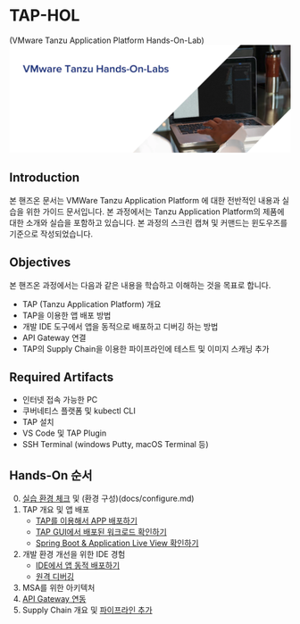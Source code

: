 # TAP-HOL

 (VMware Tanzu Application Platform Hands-On-Lab)
 ![](images/tanzu_hol_header_logo.png)

 ## Introduction
본 핸즈온 문서는 VMWare Tanzu Application Platform 에 대한 전반적인 내용과 실습을 위한 가이드 문서입니다. 본 과정에서는 Tanzu Application Platform의 제품에 대한 소개와 실습을 포함하고 있습니다. 
본 과정의 스크린 캡쳐 및 커맨드는 윈도우즈를 기준으로 작성되었습니다.

## Objectives
본 핸즈온 과정에서는 다음과 같은 내용을 학습하고 이해하는 것을 목표로 합니다.
* TAP (Tanzu Application Platform) 개요
* TAP을 이용한 앱 배포 방법
* 개발 IDE 도구에서 앱을 동적으로 배포하고 디버깅 하는 방법
* API Gateway 연결
* TAP의 Supply Chain을 이용한 파이프라인에 테스트 및 이미지 스캐닝 추가

## Required Artifacts
* 인터넷 접속 가능한 PC
* 쿠버네티스 플랫폼 및 kubectl CLI
* TAP 설치
* VS Code 및 TAP Plugin
* SSH Terminal (windows Putty, macOS Terminal 등)

## Hands-On 순서
0. [실습 환경 체크](docs/check.md) 및 (환경 구성)(docs/configure.md)
1. TAP 개요 및 앱 배포
   * [TAP를 이용해서 APP 배포하기](docs/deploy-with-cli.md)
   * [TAP GUI에서 배포된 워크로드 확인하기](docs/gui.md)
   * [Spring Boot & Application Live View 확인하기](docs/alv.md)
2. 개발 환경 개선을 위한 IDE 경험
   * [IDE에서 앱 동적 배포하기](docs/deploy-in-ide.md)
   * [원격 디버깅](docs/remote-debugging.md)
3. MSA를 위한 아키텍처
4. [API Gateway 연동](docs/api-gw.md)
5. Supply Chain 개요 및 [파이프라인 추가](docs/scc.md)

